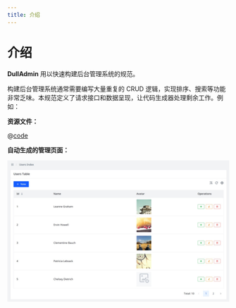 ```yaml
---
title: 介绍
---
```


# 介绍

**DullAdmin** 用以快速构建后台管理系统的规范。

构建后台管理系统通常需要编写大量重复的 CRUD 逻辑，实现排序、搜索等功能非常乏味。本规范定义了请求接口和数据呈现，让代码生成器处理剩余工作。例如：

**资源文件：**

@[code](@/files/guide/README-resources-users.yml)

**自动生成的管理页面：**

![generated webui](/images/guide/README-generated-webui.png)

